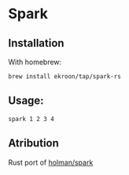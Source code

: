 # Spark

## Installation
With homebrew:
```
brew install ekroon/tap/spark-rs
```


## Usage:

```
spark 1 2 3 4
```

## Atribution
Rust port of [holman/spark](https://github.com/holman/spark)